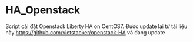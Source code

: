 # HA_Openstack
Script cài đặt Openstack Liberty HA on CentOS7. 
Được update lại từ tài liệu này https://github.com/vietstacker/openstack-HA
và đang update

